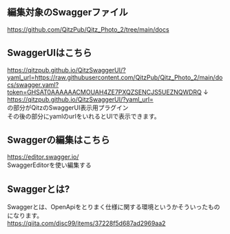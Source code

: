 ## 編集対象のSwaggerファイル
https://github.com/QitzPub/Qitz_Photo_2/tree/main/docs

## SwaggerUIはこちら
https://qitzpub.github.io/QitzSwaggerUI/?yaml_url=https://raw.githubusercontent.com/QitzPub/Qitz_Photo_2/main/docs/swagger.yaml?token=GHSAT0AAAAAACMOUAH4ZE7PXQZSENCJS5UEZNQWDRQ
↓<br>
https://qitzpub.github.io/QitzSwaggerUI/?yaml_url=
<br>
の部分がQitzのSwaggerUI表示用プラグイン<br>
その後の部分にyamlのurlをいれるとUIで表示できます。<br>

## Swaggerの編集はこちら

https://editor.swagger.io/
<br>
SwaggerEditorを使い編集する<br>

## Swaggerとは?

Swaggerとは、OpenApiをとりまく仕様に関する環境というかそういったものになります。<br>
https://qiita.com/disc99/items/37228f5d687ad2969aa2
<br>



